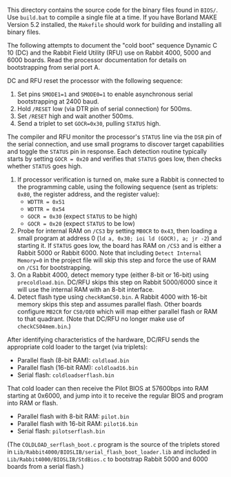 This directory contains the source code for the binary files found in
`BIOS/`.  Use `build.bat` to compile a single file at a time.  If you
have Borland MAKE Version 5.2 installed, the `Makefile` should work for
building and installing all binary files.

The following attempts to document the "cold boot" sequence Dynamic C 10
(DC) and the Rabbit Field Utility (RFU) use on Rabbit 4000, 5000 and 6000
boards.  Read the processor documentation for details on bootstrapping
from serial port A.

DC and RFU reset the processor with the following sequence:

1. Set pins `SMODE1=1` and `SMODE0=1` to enable asynchronous serial
   bootstrapping at 2400 baud.
2. Hold `/RESET` low (via DTR pin of serial connection) for 500ms.
3. Set `/RESET` high and wait another 500ms.
4. Send a triplet to set `GOCR=0x30`, pulling `STATUS` high.

The compiler and RFU monitor the processor's `STATUS` line via the `DSR`
pin of the serial connection, and use small programs to discover target
capabilities and toggle the `STATUS` pin in response.  Each detection
routine typically starts by setting `GOCR = 0x20` and verifies that
`STATUS` goes low, then checks whether `STATUS` goes high.

1. If processor verification is turned on, make sure a Rabbit is connected
   to the programming cable, using the following sequence (sent as
   triplets: `0x80`, the register address, and the register value):
   - `WDTTR = 0x51`
   - `WDTTR = 0x54`
   - `GOCR = 0x30` (expect `STATUS` to be high)
   - `GOCR = 0x20` (expect `STATUS` to be low)
2. Probe for internal RAM on `/CS3` by setting `MB0CR` to `0x43`, then
   loading a small program at address 0 (`ld a, 0x30; ioi ld (GOCR), a;
   jr -2`) and starting it.  If `STATUS` goes low, the board has RAM
   on `/CS3` and is either a Rabbit 5000 or Rabbit 6000.  Note that
   including `Detect Internal Memory=0` in the project file will skip
   this step and force the use of RAM on `/CS1` for bootstrapping.
3. On a Rabbit 4000, detect memory type (either 8-bit or 16-bit) using
   `precoldload.bin`.  DC/RFU skips this step on Rabbit 5000/6000 since
   it will use the internal RAM with an 8-bit interface.
4. Detect flash type using `checkRamCS0.bin`.  A Rabbit 4000 with 16-bit
   memory skips this step and assumes parallel flash.  Other boards
   configure `MB2CR` for `CS0/OE0` which will map either parallel flash
   or RAM to that quadrant.  (Note that DC/RFU no longer make use of
   `checkCS04mem.bin`.)

After identifying characteristics of the hardware, DC/RFU sends the
appropriate cold loader to the target (via triplets):

- Parallel flash (8-bit RAM): `coldload.bin`
- Parallel flash (16-bit RAM): `coldload16.bin`
- Serial flash: `coldloadserflash.bin`

That cold loader can then receive the Pilot BIOS at 57600bps into RAM
starting at 0x6000, and jump into it to receive the regular BIOS and
program into RAM or flash.

- Parallel flash with 8-bit RAM: `pilot.bin`
- Parallel flash with 16-bit RAM: `pilot16.bin`
- Serial flash: `pilotserflash.bin`

(The `COLDLOAD_serflash_boot.c` program is the source of the triplets
stored in `Lib/Rabbit4000/BIOSLIB/serial_flash_boot_loader.lib` and
included in `Lib/Rabbit4000/BIOSLIB/StdBios.c` to bootstrap Rabbit 5000
and 6000 boards from a serial flash.)



